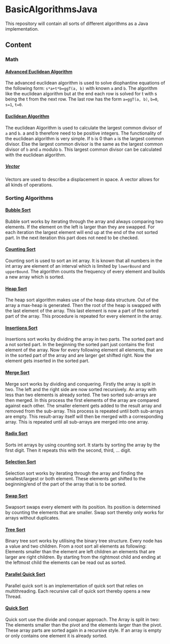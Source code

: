 # BasicAlgorithmsJava
This repository will contain all sorts of different algorithms as a Java implementation.
## Content
### Math
#### [Advanced Euclidean Algorithm](/src/de/termitehuegel/basicAlgorithmsJava/math/numberTheory/AdvancedEuclideanAlgorithm.java)
The advanced euclidean algorithm is used to solve diophantine equations of the following form: `s*a+t*b=ggT(a, b)` with known `a` and `b`. The algorithm like the euclidean algorithm but at the end each row is solved for t with s being the t from the next row. The last row has the form `a=ggT(a, b)`, `b=0`, `s=1`, `t=0`.
#### [Euclidean Algorithm](/src/de/termitehuegel/basicAlgorithmsJava/math/numberTheory/EuclideanAlgorithm.java)
The euclidean Algorithm is used to calculate the largest common divisor of `a` and `b`. a and b therefore need to be positive integers. The functionality of the euclidean algorithm is very simple. If `b` is 0 than `a` is the largest common divisor. Else the largest common divisor is the same as the largest common divisor of `b` and `a` modulo `b`. This largest common divisor can be calculated with the euclidean algorithm.
##### [Vector](/src/de/termitehuegel/basicAlgorithmsJava/math/geometry/Vector.java)
Vectors are used to describe a displacement in space. A vector allows for all kinds of operations.
### Sorting Algorithms
#### [Bubble Sort](/src/de/termitehuegel/basicAlgorithmsJava/sort/Bubblesort.java)
Bubble sort works by iterating through the array and always comparing two elements. If the element on the left is larger than they are swapped. For each iteration the largest element will end up at the end of the not sorted part. In the next iteration this part does not need to be checked.
#### [Counting Sort](/src/de/termitehuegel/basicAlgorithmsJava/sort/Countingsort.java)
Counting sort is used to sort an int array. It is known that all numbers in the int array are element of an interval which is limited by `lowerBound` and `upperBound`. The algorithm counts the frequency of every element and builds a new array which is sorted.
#### [Heap Sort](/src/de/termitehuegel/basicAlgorithmsJava/sort/Heapsort.java)
The heap sort algorithm makes use of the heap data structure. Out of the array a max-heap is generated. Then the root of the heap is swapped with the last element of the array. This last element is now a part of the sorted part of the array. This procedure is repeated for every element in the array.
#### [Insertions Sort](/src/de/termitehuegel/basicAlgorithmsJava/sort/Insertionsort.java)
Insertions sort works by dividing the array in two parts. The sorted part and a not sorted part. In the beginning the sorted part just contains the first element of the array. Now for every following element all elements, that are in the sorted part of the array and are larger get shifted right. Now the element gets inserted in the sorted part.
#### [Merge Sort](/src/de/termitehuegel/basicAlgorithmsJava/sort/Mergesort.java)
Merge sort works by dividing and conquering. Firstly the array is split in two. The left and the right side are now sorted recursively. An array with less than two elements is already sorted. The two sorted sub-arrays are then merged. In this process the first elements of the array are compared against each other. The smaller element gets added to the result array and removed from the sub-array. This process is repeated until both sub-arrays are empty. This result-array itself will then be merged with a corresponding array. This is repeated until all sub-arrays are merged into one array.
#### [Radix Sort](/src/de/termitehuegel/basicAlgorithmsJava/sort/Radixsort.java)
Sorts int arrays by using counting sort. It starts by sorting the array by the first digit. Then it repeats this with the second, third, ... digit.
#### [Selection Sort](/src/de/termitehuegel/basicAlgorithmsJava/sort/Selectionsort.java)
Selection sort works by iterating through the array and finding the smallest/largest or both element. These elements get shifted to the beginning/end of the part of the array that is to be sorted.
#### [Swap Sort](/src/de/termitehuegel/basicAlgorithmsJava/sort/Swapsort.java)
Swapsort swaps every element with its position. Its position is determined by counting the elements that are smaller. Swap sort thereby only works for arrays without duplicates.
#### [Tree Sort](/src/de/termitehuegel/basicAlgorithmsJava/sort/BinaryTreeSort.java)
Binary tree sort works by utilising the binary tree structure. Every node has a value and two children. From a root sort all elements as following: Elements smaller than the element are left children an elements that are larger are right children. By starting from the rightmost child and ending at the leftmost child the elements can be read out as sorted.
#### [Parallel Quick Sort](/src/de/termitehuegel/basicAlgorithmsJava/sort/ParallelQuicksort.java)
Parallel quick sort is an implementation of quick sort that relies on multithreading. Each recursive call of quick sort thereby opens a new Thread.
#### [Quick Sort](/src/de/termitehuegel/basicAlgorithmsJava/sort/Quicksort.java)
Quick sort use the divide and conquer approach. The Array is split in two: The elements smaller than the pivot and the elements larger than the pivot. These array parts are sorted again in a recursive style. If an array is empty or only contains one element it is already sorted.
